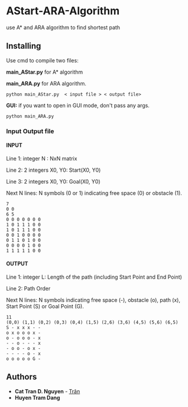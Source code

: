 # AStart-ARA-Algorithm
use A* and ARA algorithm to find shortest path


## Installing

Use cmd to compile two files:

**main_AStar.py** for A* algorithm

**main_ARA.py** for ARA algorithm.
```
python main_AStar.py  < input file > < output file> 
```
**GUI:** if you want to open in GUI mode, don't pass any args.
```
python main_ARA.py
```

### Input Output file

#### INPUT 
Line 1: integer N : NxN matrix

Line 2: 2 integers X0, Y0: Start(X0, Y0)

Line 3: 2 integers X0, Y0: Goal(X0, Y0)

Next N lines:
N symbols (0 or 1) indicating free space (0) or obstacle (1). 

```
7
0 0
6 5
0 0 0 0 0 0 0
1 0 1 1 1 0 0
1 0 1 1 1 0 0
0 0 1 0 0 0 0
0 1 1 0 1 0 0
0 0 0 0 1 0 0
1 1 1 1 1 0 0
```
#### OUTPUT

Line 1: integer L: Length of the path (including Start Point and End Point)

Line 2: Path Order

Next N lines:
N symbols indicating free space (-), obstacle (o), path (x), Start Point (S) or Goal Point (G).

```
11
(0,0) (1,1) (0,2) (0,3) (0,4) (1,5) (2,6) (3,6) (4,5) (5,6) (6,5) 
S - x x x - -
o x o o o x -
o - o o o - x
- - o - - - x
- o o - o x -
- - - - o - x
o o o o o G -
```

## Authors

* **Cat Tran D. Nguyen** - [Trân](https://github.com/HeyIamKi)
* **Huyen Tram Dang**


